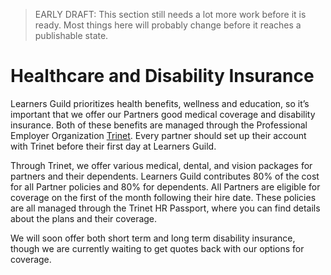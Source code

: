 > EARLY DRAFT: This section still needs a lot more work before it is ready. Most things here will probably change before it reaches a publishable state.

# Healthcare and Disability Insurance

Learners Guild prioritizes health benefits, wellness and education, so it’s important that we offer our Partners good medical coverage and disability insurance. Both of these benefits are managed through the Professional Employer Organization [Trinet](http://www.trinet.com). Every partner should set up their account with Trinet before their first day at Learners Guild.

Through Trinet, we offer various medical, dental, and vision packages for partners and their dependents. Learners Guild contributes 80% of the cost for all Partner policies and 80% for dependents. All Partners are eligible for coverage on the first of the month following their hire date. These policies are all managed through the Trinet HR Passport, where you can find details about the plans and their coverage.

We will soon offer both short term and long term disability insurance, though we are currently waiting to get quotes back with our options for coverage.
